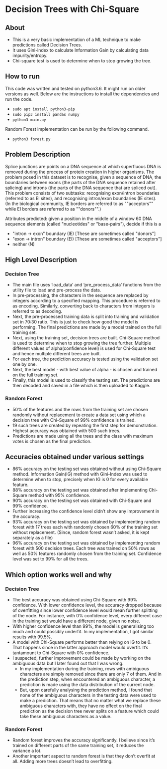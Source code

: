 # Decision Trees with Chi-Square

## About
- This is a very basic implementation of a ML technique to make predictions called Decision Trees.
- It uses Gini-index to calculate Information Gain by calculating data impurity/entropy.
- Chi-square test is used to determine when to stop growing the tree.

## How to run
This code was written and tested on python3.6. It might run on older versions as well. Below are the instructions to install the dependencies and run the code.
- `sudo apt install python3-pip`
- `sudo pip3 install pandas numpy`
- `python3 main.py`

Random Forest implementation can be run by the following command.
- `python3 forest.py`

## Problem Description
Splice junctions are points on a DNA sequence at which superfluous DNA is removed during the process of protein creation in higher organisms. The problem posed in this dataset is to recognise, given a sequence of DNA, the boundaries between exons (the parts of the DNA sequence retained after splicing) and introns (the parts of the DNA sequence that are spliced out). This problem consists of two subtasks: recognising exon/intron boundaries (referred to as EI sites), and recognising intron/exon boundaries (IE sites). (In the biological community, IE borders are referred to as ""acceptors"" while EI borders are referred to as ""donors"".)

Attributes predicted: given a position in the middle of a window 60 DNA sequence elements (called "nucleotides" or "base-pairs"), decide if this is a

- "intron -> exon" boundary (IE) [These are sometimes called "donors"]
- "exon -> intron" boundary (EI) [These are sometimes called "acceptors"]
- neither (N)

## High Level Description
### Decision Tree
- The main file uses ‘load_data’ and ‘pre_process_data’ functions from the utility file to load and pre-process the data.
- In pre-processing, the characters in the sequence are replaced by integers according to a specified mapping. This procedure is referred to as encoding. Similarly, converting back to characters from integers is referred to as decoding.
- Next, the pre-processed training data is split into training and validation set in 70:30 ratio. This is just to check how good the model is performing. The final predictions are made by a model trained on the full training set.
- Next, using the training set, decision trees are built. Chi-Square method is used to determine when to stop growing the tree further. Multiple different values of alpha(confidence level) is used for Chi-Square test and hence multiple different trees are built.
- For each tree, the prediction accuracy is tested using the validation set one by one.
- Next, the best model - with best value of alpha - is chosen and trained on the full training set.
- Finally, this model is used to classify the testing set. The predictions are then decoded and saved in a file which is then uploaded to Kaggle.

### Random Forest
- 50% of the features and the rows from the training set are chosen randomly without replacement to create a data set using which a decision tree with Chi-Square of 99% confidence is trained.
- 19 such trees are created by repeating the first step for demonstration. Highest accuracy was obtained with 500 such trees.
- Predictions are made using all the trees and the class with maximum votes is chosen as the final prediction.

## Accuracies obtained under various settings
- 86% accuracy on the testing set was obtained without using Chi-Square method. Information Gain(IG) method with Gini-Index was used to determine when to stop, precisely when IG is 0 for every available feature.
- 88% accuracy on the testing set was obtained after implementing Chi-Square method with 95% confidence.
- 90% accuracy on the testing set was obtained with Chi-Square and 99% confidence.
- Further increasing the confidence level didn’t show any improvement in the accuracy.
- 93% accuracy on the testing set was obtained by implementing random forest with 17 trees each with randomly chosen 60% of the training set without replacement. (Since, random forest wasn’t asked, it is kept separately as a file)
- 96% accuracy on the testing set was obtained by implementing random forest with 500 decision trees. Each tree was trained on 50% rows as well as 50% features randomly chosen from the training set. Confidence level was set to 99% for all the trees.

## Which option works well and why
### Decision Tree
- The best accuracy was obtained using Chi-Square with 99% confidence. With lower confidence level, the accuracy dropped because of overfitting since lower confidence level would mean further splitting of the node. For instance, with 0% confidence level, every different case in the training set would have a different node, given no noise.
- With higher confidence level than 99%, the model is generalising too much and could possibly underfit. In my implementation, I got similar results with 99.5%.
- A model with Chi-Square performs better than relying on IG to be 0. That happens since in the latter approach model would overfit. It’s tantamount to Chi-Square with 0% confidence.
- I suspected, further improvement could be made by working on the ambiguous data but I later found out that I was wrong.
  - In my implementation during the training, rows with ambiguous characters are simply removed since there are only 7 of them. And in the prediction step, when encountered an ambiguous character, a prediction is made using the data distribution of the current node.
  - But, upon carefully analysing the prediction method, I found that none of the ambiguous characters in the testing data were used to make a prediction. That means that no matter what we replace these ambiguous characters with, they have no effect on the final prediction as the decision tree never splits on a feature which could take these ambiguous characters as a value.

### Random Forest
- Random forest improves the accuracy significantly. I believe since it’s trained on different parts of the same training set, it reduces the variance a lot.
- Another important aspect to random forest is that they don’t overfit at all. Adding more trees doesn’t lead to overfitting.
